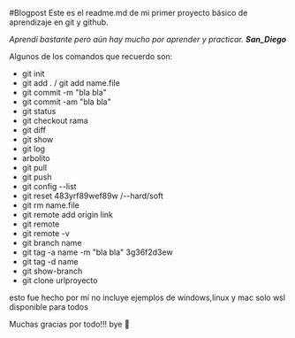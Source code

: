 #Blogpost
Este es el readme.md de mi primer proyecto básico de aprendizaje en git y github.

*Aprendí bastante pero aún hay mucho por aprender y practicar.* ***San_Diego***

Algunos de los comandos que recuerdo son:
- git init
- git add . / git add name.file
- git commit -m "bla bla"
- git commit -am "bla bla"
- git status
- git checkout rama
- git diff 
- git show
- git log
- arbolito
- git pull
- git push
- git config --list
- git reset 483yrf89wef89w /--hard/soft
- git rm name.file
- git remote add origin link
- git remote
- git remote -v
- git branch name
- git tag -a name -m "bla bla" 3g36f2d3ew
- git tag -d name
- git show-branch
- git clone urlproyecto

esto fue hecho por mí
no incluye ejemplos de windows,linux y mac solo wsl
disponible para todos

Muchas gracias por todo!!!
bye 🐧
